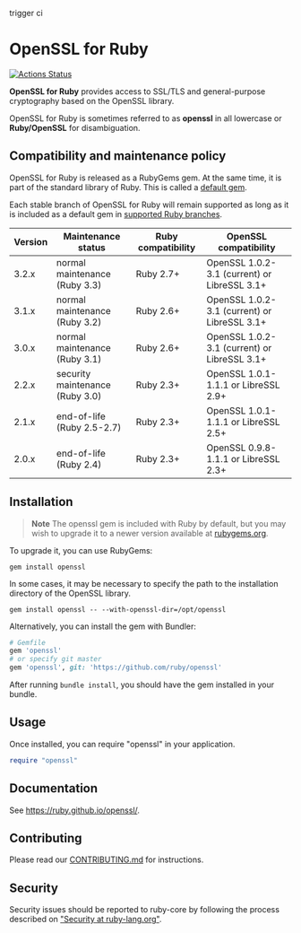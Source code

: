 trigger ci

# OpenSSL for Ruby

[![Actions Status](https://github.com/ruby/openssl/workflows/CI/badge.svg)](https://github.com/ruby/openssl/actions?workflow=CI)

**OpenSSL for Ruby** provides access to SSL/TLS and general-purpose
cryptography based on the OpenSSL library.

OpenSSL for Ruby is sometimes referred to as **openssl** in all lowercase
or **Ruby/OpenSSL** for disambiguation.

## Compatibility and maintenance policy

OpenSSL for Ruby is released as a RubyGems gem. At the same time, it is part of
the standard library of Ruby. This is called a [default gem].

Each stable branch of OpenSSL for Ruby will remain supported as long as it is
included as a default gem in [supported Ruby branches][Ruby Maintenance Branches].

|Version|Maintenance status             |Ruby compatibility|OpenSSL compatibility                       |
|-------|-------------------------------|------------------|--------------------------------------------|
|3.2.x  |normal maintenance (Ruby 3.3)  |Ruby 2.7+         |OpenSSL 1.0.2-3.1 (current) or LibreSSL 3.1+|
|3.1.x  |normal maintenance (Ruby 3.2)  |Ruby 2.6+         |OpenSSL 1.0.2-3.1 (current) or LibreSSL 3.1+|
|3.0.x  |normal maintenance (Ruby 3.1)  |Ruby 2.6+         |OpenSSL 1.0.2-3.1 (current) or LibreSSL 3.1+|
|2.2.x  |security maintenance (Ruby 3.0)|Ruby 2.3+         |OpenSSL 1.0.1-1.1.1 or LibreSSL 2.9+        |
|2.1.x  |end-of-life (Ruby 2.5-2.7)     |Ruby 2.3+         |OpenSSL 1.0.1-1.1.1 or LibreSSL 2.5+        |
|2.0.x  |end-of-life (Ruby 2.4)         |Ruby 2.3+         |OpenSSL 0.9.8-1.1.1 or LibreSSL 2.3+        |

[default gem]: https://docs.ruby-lang.org/en/master/standard_library_rdoc.html
[Ruby Maintenance Branches]: https://www.ruby-lang.org/en/downloads/branches/

## Installation

> **Note**
> The openssl gem is included with Ruby by default, but you may wish to upgrade
> it to a newer version available at [rubygems.org][RubyGems.org openssl].

To upgrade it, you can use RubyGems:

```
gem install openssl
```

In some cases, it may be necessary to specify the path to the installation
directory of the OpenSSL library.

```
gem install openssl -- --with-openssl-dir=/opt/openssl
```

Alternatively, you can install the gem with Bundler:

```ruby
# Gemfile
gem 'openssl'
# or specify git master
gem 'openssl', git: 'https://github.com/ruby/openssl'
```

After running `bundle install`, you should have the gem installed in your bundle.

[RubyGems.org openssl]: https://rubygems.org/gems/openssl

## Usage

Once installed, you can require "openssl" in your application.

```ruby
require "openssl"
```

## Documentation

See https://ruby.github.io/openssl/.

## Contributing

Please read our [CONTRIBUTING.md] for instructions.

[CONTRIBUTING.md]: https://github.com/ruby/openssl/tree/master/CONTRIBUTING.md

## Security

Security issues should be reported to ruby-core by following the process
described on ["Security at ruby-lang.org"][Security].

[Security]: https://www.ruby-lang.org/en/security/
